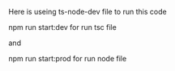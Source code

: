 Here is useing ts-node-dev file to run this code

npm run start:dev for run tsc file

and

npm run start:prod for run node file
